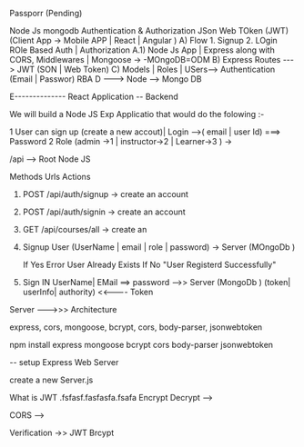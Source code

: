 Passporr (Pending)


Node Js mongodb Authentication & Authorization JSon Web TOken (JWT)
(Client App -> Mobile APP | React | Angular )
A) Flow 1. Signup 2. LOgin ROle Based Auth | Authorization 
    A.1) Node Js App | Express along with CORS, Middlewares | Mongoose -> -MOngoDB=ODM
B) Express Routes ---> JWT (SON | Web Token)
C) Models | Roles | USers--> Authentication (Email | Passwor) RBA
D --->  Node --> Mongo DB


E--------------  React Application -- Backend 


We will build a Node JS Exp Applicatio that would do the folowing :- 

1 User can sign up (create a new accout)| Login -->( email | user Id) ===> Password
2 Role (admin ->1 | instructor->2 | Learner->3 ) -> 

/api  --> Root Node JS 

Methods                Urls                 Actions 

1. POST               /api/auth/signup    -> create an account
2. POST               /api/auth/signin    -> create an account
3. GET               /api/courses/all    -> create an 


1. Signup User 
    (UserName | email | role | password)  -> Server (MOngoDb )

    If Yes
       Error User Already Exists 
    If No 
        "User Registerd Successfully"
       

2. Sign IN 
    UserName| EMail ==> password   -->> Server (MongoDb )
     (token| userInfo| authority)                             <<---- Token 

Server --->>> Architecture 

express, cors, mongoose, bcrypt, cors, body-parser, jsonwebtoken

npm install express  mongoose bcrypt cors body-parser jsonwebtoken

--  setup Express Web Server

create a new Server.js 

 What is JWT 
  .fsfasf.fasfasfa.fsafa Encrypt Decrypt -->


  CORS -->  

  Verification ->>
    JWT 
    Brcypt